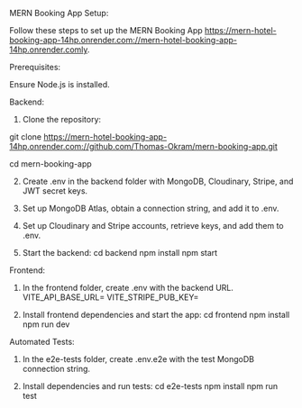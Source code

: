 MERN Booking App Setup:

Follow these steps to set up the MERN Booking App https://mern-hotel-booking-app-14hp.onrender.com://mern-hotel-booking-app-14hp.onrender.comly.

Prerequisites:

Ensure Node.js is installed.

Backend:

1. Clone the repository:

git clone https://mern-hotel-booking-app-14hp.onrender.com://github.com/Thomas-Okram/mern-booking-app.git

cd mern-booking-app

2. Create .env in the backend folder with MongoDB, Cloudinary, Stripe, and JWT secret keys.

3. Set up MongoDB Atlas, obtain a connection string, and add it to .env.

4. Set up Cloudinary and Stripe accounts, retrieve keys, and add them to .env.

5. Start the backend:
   cd backend
   npm install
   npm start

Frontend:

1. In the frontend folder, create .env with the backend URL.
   VITE_API_BASE_URL=
   VITE_STRIPE_PUB_KEY=

2. Install frontend dependencies and start the app:
   cd frontend
   npm install
   npm run dev

Automated Tests:

1. In the e2e-tests folder, create .env.e2e with the test MongoDB connection string.

2. Install dependencies and run tests:
   cd e2e-tests
   npm install
   npm run test
